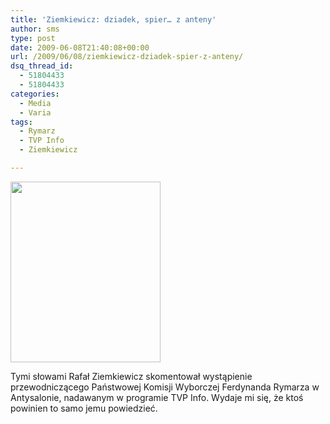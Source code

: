 ```yaml
---
title: 'Ziemkiewicz: dziadek, spier… z anteny'
author: sms
type: post
date: 2009-06-08T21:40:08+00:00
url: /2009/06/08/ziemkiewicz-dziadek-spier-z-anteny/
dsq_thread_id:
  - 51804433
  - 51804433
categories:
  - Media
  - Varia
tags:
  - Rymarz
  - TVP Info
  - Ziemkiewicz

---
```

<img alt="" src="http://upload.wikimedia.org/wikipedia/commons/thumb/2/2a/Ziemkiewicz.jpg/240px-Ziemkiewicz.jpg" class="aligncenter" width="240" height="289" />

Tymi słowami Rafał Ziemkiewicz skomentował wystąpienie przewodniczącego Państwowej Komisji Wyborczej Ferdynanda Rymarza w Antysalonie, nadawanym w programie TVP Info. Wydaje mi się, że ktoś powinien to samo jemu powiedzieć.
  
<!--more-->